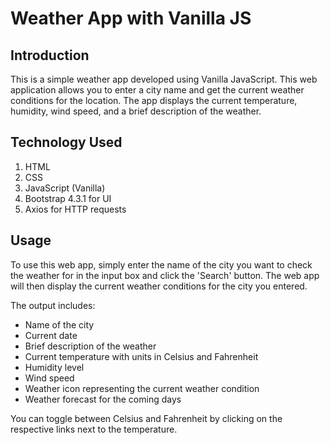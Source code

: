 # Weather App with Vanilla JS

## Introduction
This is a simple weather app developed using Vanilla JavaScript. This web application allows you to enter a city name and get the current weather conditions for the location. The app displays the current temperature, humidity, wind speed, and a brief description of the weather.

## Technology Used
1. HTML
2. CSS
3. JavaScript (Vanilla)
4. Bootstrap 4.3.1 for UI
5. Axios for HTTP requests

## Usage
To use this web app, simply enter the name of the city you want to check the weather for in the input box and click the 'Search' button. The web app will then display the current weather conditions for the city you entered.

The output includes:
- Name of the city
- Current date
- Brief description of the weather
- Current temperature with units in Celsius and Fahrenheit
- Humidity level
- Wind speed
- Weather icon representing the current weather condition
- Weather forecast for the coming days

You can toggle between Celsius and Fahrenheit by clicking on the respective links next to the temperature.

